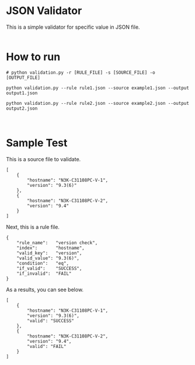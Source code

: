# JSON Validator
This is a simple validator for specific value in JSON file.
<br><br>

# How to run

```
# python validation.py -r [RULE_FILE] -s [SOURCE_FILE] -o [OUTPUT_FILE]

python validation.py --rule rule1.json --source example1.json --output output1.json

python validation.py --rule rule2.json --source example2.json --output output2.json
```
<br>

# Sample Test
This is a source file to validate.
```
[
    {
        "hostname": "N3K-C31108PC-V-1",
        "version": "9.3(6)"
    },
    {
        "hostname": "N3K-C31108PC-V-2",
        "version": "9.4"
    }
]
```

Next, this is a rule file.
```
{
    "rule_name":   "version check",
    "index":       "hostname",
    "valid_key":   "version",
    "valid_value": "9.3(6)",
    "condition":   "eq",
    "if_valid":    "SUCCESS",
    "if_invalid":  "FAIL"
}
```

As a results, you can see below.
```
[
    {
        "hostname": "N3K-C31108PC-V-1",
        "version": "9.3(6)",
        "valid": "SUCCESS"
    },
    {
        "hostname": "N3K-C31108PC-V-2",
        "version": "9.4",
        "valid": "FAIL"
    }
]
```